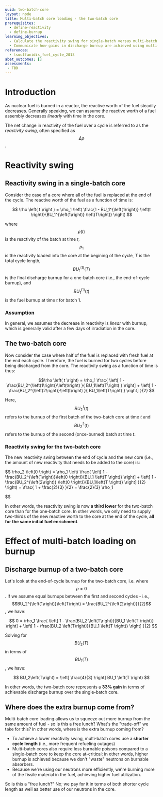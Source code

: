 ```yaml
---
uuid: two-batch-core
layout: node
title: Multi-batch core loading - the two-batch core
prerequisites:
  - define-reactivity
  - define-burnup
learning_objectives:
  - Calculate the reactivity swing for single-batch versus multi-batch cores
  - Communicate how gains in discharge burnup are achieved using multi-batch cores
references:
  - tsoulfanidis_fuel_cycle_2013
abet_outcomes: []
assessments: 
 - TBD
---
```


# Introduction

As nuclear fuel is burned in a reactor, the reactive worth of the fuel steadily decreases. Generally speaking, we can assume the reactive worth of a fuel assembly decreases *linearly* with time in the core. 

The net change in reactivity of the fuel over a cycle is referred to as the *reactivity swing*, often specified as $$\Delta \rho$$.

# Reactivity swing

## Reactivity swing in a single-batch core

Consider the case of a core where all of the fuel is replaced at the end of the cycle. The reactive worth of the fuel as a function of time is:

$$ 
\rho \left( t \right ) = \rho_1 \left( \frac{1 - BU_1^{\left(1\right)} \left(t \right)}{BU_1^{\left(1\right)} \left(T\right)} \right)
$$

where 
$$ \rho \left( t \right)$$ is the reactivity of the batch at time *t*, $$\rho_1$$ is the reactivity loaded into the core at the begining of the cycle, *T* is the total cycle length, $$BU_1^{\left(1\right)} \left( T \right)$$ is the final discharge burnup for a one-batch core (i.e., the end-of-cycle burnup), and $$BU_1^{\left(1\right)} \left(t \right)$$ is the fuel burnup at time *t* for batch 1. 

### Assumption

In general, we assumes the decrease in reactivity is *linear* with burnup, which is generally valid after a few days of irradiation in the core.

## The two-batch core

Now consider the case where half of the fuel is replaced with fresh fuel at the end each cycle. Therefore, the fuel is burned for two cycles before being discharged from the core. The reactivity swing as a function of time is thus:

$$\rho \left( t \right) = \rho_1 
  \frac{ \left[ 1 - \frac{BU_2^{\left(1\right)}\left(t\right) }{ BU_1\left(T\right) } \right] +
         \left[ 1 - \frac{BU_2^{\left(2\right)}\left(t\right) }{ BU_1\left(T\right) } \right] }{2}
$$

Here, $$BU_2^{1}\left(t\right)$$ refers to the burnup of the first batch of the two-batch core at time *t* and $$BU_2^{2}\left(t\right)$$ refers to the burnup of the second (once-burned) batch at time *t*. 


### Reactivity swing for the two-batch core

The new reactivity swing between the end of cycle and the new core (i.e., the amount of new reactivity that needs to be added to the core) is:

$$ \rho_2 \left(0 \right) = 
  \rho_1 \left( \frac{ \left[ 1 - \frac{BU_2^{\left(1\right)}\left(0 \right)}{BU_1 \left(T \right)} \right] + 
  \left[ 1 - \frac{BU_2^{\left(2\right)} \left(0 \right)}{BU_1\left(T \right)} \right] 
  }{2} \right) 
  = \frac{ 1 + \frac{2}{3} }{2} = \frac{2}{3} \rho_1 

$$

In other words, the reactivity swing is now **a third lower** for the two-batch core than for the one-batch core. In other words, we only need to supply two-thirds of the new reactive worth to the core at the end of the cycle, **all for the same initial fuel enrichment**.


# Effect of multi-batch loading on burnup

## Discharge burnup of a two-batch core

Let's look at the end-of-cycle burnup for the two-batch core, i.e. where $$\rho = 0$$. If we assume equal burnups between the first and second cycles - i.e., $$BU_2^{\left(1\right)}\left(T\right) = \frac{BU_2^{\left(2\right)}}{2}$$, we have:

$$ 0 = \rho_1 
  \frac{ 
    \left[ 1 - \frac{BU_2 \left(T\right)}{BU_1 \left(T \right)} \right] +
    \left[ 1 - \frac{BU_2 \left(T\right)}{BU_1 \left(T \right)} \right]
  }{2} 
$$

Solving for $$BU_2\left(T \right)$$ in terms of $$BU_1\left(T\right)$$, we have:

$$ BU_2\left(T\right) = \left[ \frac{4}{3} \right] BU_1 \left(T \right) $$

In other words, the two-batch core represents a **33% gain** in terms of achievable discharge burnup over the single-batch core.


## Where does the extra burnup come from?

Multi-batch core loading allows us to squeeze out more burnup from the same amount of fuel - so is this a free lunch? What's the "trade-off" we take for this? In other words, where is the extra burnup coming from?

 * To achieve a lower reactivity swing, multi-batch cores use a **shorter cycle length** (i.e., more frequent refueling outages)
 * Multi-batch cores also require less burnable poisons compared to a single-batch core to keep the core at-critical; in other words, higher burnup is achieved because we don't "waste" neutrons on burnable absorbers.
 * Because we're using our neutrons more efficiently, we're burning more of the fissile material in the fuel, achieving higher fuel utilization.

So is this a "free lunch?" No; we pay for it in terms of both shorter cycle length as well as better use of our neutrons in the core.
